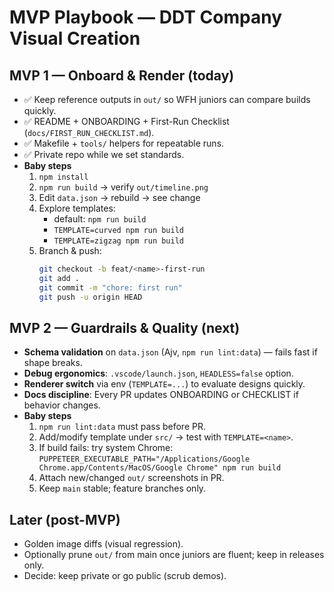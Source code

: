 # MVP Playbook — DDT Company Visual Creation

## MVP 1 — Onboard & Render (today)
- ✅ Keep reference outputs in `out/` so WFH juniors can compare builds quickly.
- ✅ README + ONBOARDING + First-Run Checklist (`docs/FIRST_RUN_CHECKLIST.md`).
- ✅ Makefile + `tools/` helpers for repeatable runs.
- ✅ Private repo while we set standards.
- **Baby steps**
  1) `npm install`
  2) `npm run build` → verify `out/timeline.png`
  3) Edit `data.json` → rebuild → see change
  4) Explore templates:  
     - default: `npm run build`  
     - `TEMPLATE=curved npm run build`  
     - `TEMPLATE=zigzag npm run build`
  5) Branch & push:  
     ```bash
     git checkout -b feat/<name>-first-run
     git add .
     git commit -m "chore: first run"
     git push -u origin HEAD
     ```

## MVP 2 — Guardrails & Quality (next)
- **Schema validation** on `data.json` (Ajv, `npm run lint:data`) — fails fast if shape breaks.
- **Debug ergonomics**: `.vscode/launch.json`, `HEADLESS=false` option.
- **Renderer switch** via env (`TEMPLATE=...`) to evaluate designs quickly.
- **Docs discipline**: Every PR updates ONBOARDING or CHECKLIST if behavior changes.
- **Baby steps**
  1) `npm run lint:data` must pass before PR.
  2) Add/modify template under `src/` → test with `TEMPLATE=<name>`.
  3) If build fails: try system Chrome:  
     `PUPPETEER_EXECUTABLE_PATH="/Applications/Google Chrome.app/Contents/MacOS/Google Chrome" npm run build`
  4) Attach new/changed `out/` screenshots in PR.
  5) Keep `main` stable; feature branches only.

## Later (post-MVP)
- Golden image diffs (visual regression).
- Optionally prune `out/` from main once juniors are fluent; keep in releases only.
- Decide: keep private or go public (scrub demos).
